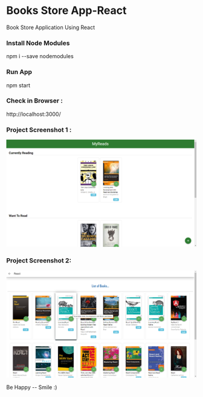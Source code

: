 # Books Store App-React
Book Store Application Using React

### Install Node Modules
npm i --save nodemodules

### Run App
npm start

### Check in Browser :
http://localhost:3000/

### Project Screenshot 1 :
![Screenshot](https://github.com/alexVinod/books-store-react/blob/master/src/icons/projectView.png?raw=true)

### Project Screenshot 2:
![Screenshot](https://github.com/alexVinod/books-store-react/blob/master/src/icons/projectView1.png?raw=true)

Be Happy -- Smile :)
